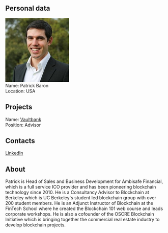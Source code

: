 ## Personal data
![patrick baron photo](photo/patrick_baron.jpg)  
Name:   Patrick Baron  
Location: USA 
## Projects 
Name: [Vaultbank](../projects/vaultbank.md)  
Position: Advisor   
## Contacts
[LinkedIn](https://www.linkedin.com/in/patricknbaron/)  
## About
Patrick is Head of Sales and Business Development for Ambisafe Financial, which is a full service ICO provider and has been pioneering blockchain technology since 2010. He is a Consultancy Advisor to Blockchain at Berkeley which is UC Berkeley's student led blockchain group with over 200 student members. He is an Adjunct Instructor of Blockchain at the FinTech School where he created the Blockchain 101 web course and leads corporate workshops. He is also a cofounder of the OSCRE Blockchain Initiative which is bringing together the commercial real estate industry to develop blockchain projects.

